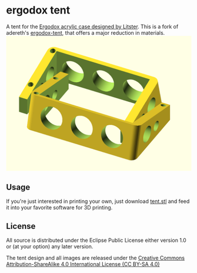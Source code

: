 # ergodox tent

A tent for the [Ergodox acrylic case designed by Litster](http://deskthority.net/wiki/ErgoDox). This is a fork of adereth's [ergodox-tent](https://github.com/adereth/ergodox-tent), that offers a major reduction in materials.
![design](render.png)

## Usage

If you're just interested in printing your own, just download [tent.stl](tent.stl) and feed it into your favorite software for 3D printing.

## License

All source is distributed under the Eclipse Public License either version 1.0 or (at
your option) any later version.

The tent design and all images are released under the [Creative Commons Attribution-ShareAlike 4.0 International License (CC BY-SA 4.0)](http://creativecommons.org/licenses/by-sa/4.0/)
